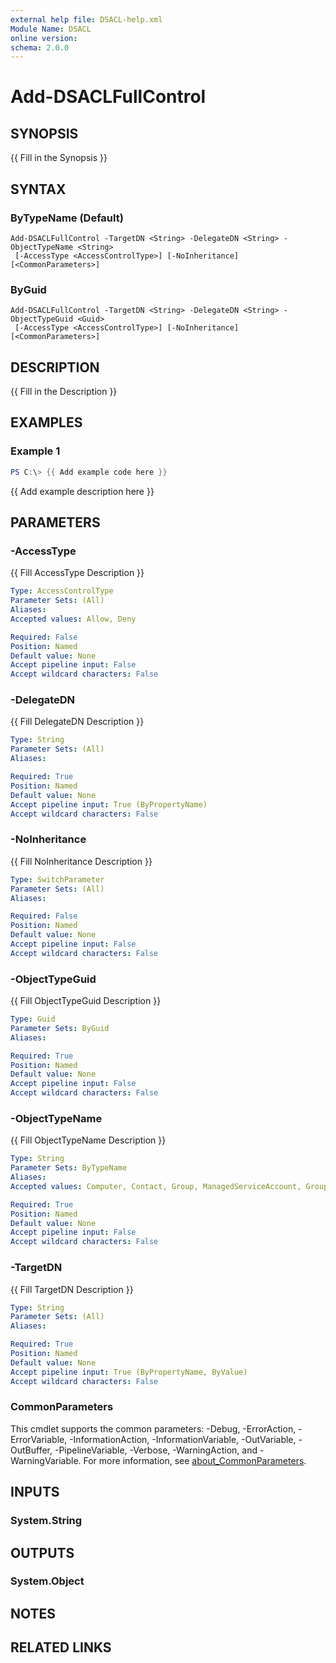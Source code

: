 ```yaml
---
external help file: DSACL-help.xml
Module Name: DSACL
online version:
schema: 2.0.0
---
```


# Add-DSACLFullControl

## SYNOPSIS
{{ Fill in the Synopsis }}

## SYNTAX

### ByTypeName (Default)
```
Add-DSACLFullControl -TargetDN <String> -DelegateDN <String> -ObjectTypeName <String>
 [-AccessType <AccessControlType>] [-NoInheritance] [<CommonParameters>]
```

### ByGuid
```
Add-DSACLFullControl -TargetDN <String> -DelegateDN <String> -ObjectTypeGuid <Guid>
 [-AccessType <AccessControlType>] [-NoInheritance] [<CommonParameters>]
```

## DESCRIPTION
{{ Fill in the Description }}

## EXAMPLES

### Example 1
```powershell
PS C:\> {{ Add example code here }}
```

{{ Add example description here }}

## PARAMETERS

### -AccessType
{{ Fill AccessType Description }}

```yaml
Type: AccessControlType
Parameter Sets: (All)
Aliases:
Accepted values: Allow, Deny

Required: False
Position: Named
Default value: None
Accept pipeline input: False
Accept wildcard characters: False
```

### -DelegateDN
{{ Fill DelegateDN Description }}

```yaml
Type: String
Parameter Sets: (All)
Aliases:

Required: True
Position: Named
Default value: None
Accept pipeline input: True (ByPropertyName)
Accept wildcard characters: False
```

### -NoInheritance
{{ Fill NoInheritance Description }}

```yaml
Type: SwitchParameter
Parameter Sets: (All)
Aliases:

Required: False
Position: Named
Default value: None
Accept pipeline input: False
Accept wildcard characters: False
```

### -ObjectTypeGuid
{{ Fill ObjectTypeGuid Description }}

```yaml
Type: Guid
Parameter Sets: ByGuid
Aliases:

Required: True
Position: Named
Default value: None
Accept pipeline input: False
Accept wildcard characters: False
```

### -ObjectTypeName
{{ Fill ObjectTypeName Description }}

```yaml
Type: String
Parameter Sets: ByTypeName
Aliases:
Accepted values: Computer, Contact, Group, ManagedServiceAccount, GroupManagedServiceAccount, User, All

Required: True
Position: Named
Default value: None
Accept pipeline input: False
Accept wildcard characters: False
```

### -TargetDN
{{ Fill TargetDN Description }}

```yaml
Type: String
Parameter Sets: (All)
Aliases:

Required: True
Position: Named
Default value: None
Accept pipeline input: True (ByPropertyName, ByValue)
Accept wildcard characters: False
```

### CommonParameters
This cmdlet supports the common parameters: -Debug, -ErrorAction, -ErrorVariable, -InformationAction, -InformationVariable, -OutVariable, -OutBuffer, -PipelineVariable, -Verbose, -WarningAction, and -WarningVariable. For more information, see [about_CommonParameters](http://go.microsoft.com/fwlink/?LinkID=113216).

## INPUTS

### System.String

## OUTPUTS

### System.Object
## NOTES

## RELATED LINKS
